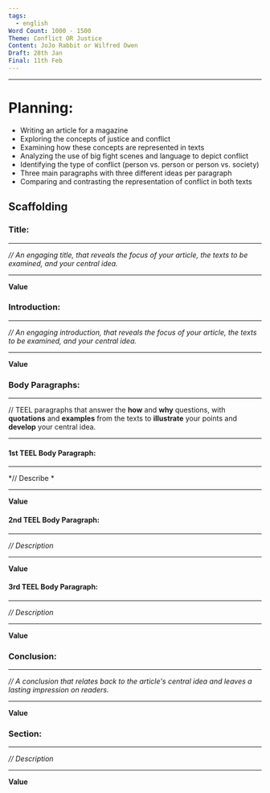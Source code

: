 ```yaml
---
tags:
  - english
Word Count: 1000 - 1500
Theme: Conflict OR Justice
Content: JoJo Rabbit or Wilfred Owen
Draft: 28th Jan
Final: 11th Feb
---
```

___
# Planning:
- Writing an article for a magazine
- Exploring the concepts of justice and conflict
- Examining how these concepts are represented in texts
- Analyzing the use of big fight scenes and language to depict conflict
- Identifying the type of conflict (person vs. person or person vs. society)
- Three main paragraphs with three different ideas per paragraph
- Comparing and contrasting the representation of conflict in both texts

## Scaffolding 

### Title:
___
*// An engaging title, that reveals the focus of your article, the texts to be examined, and your central idea.*
___
**Value**

### Introduction:
___
*// An engaging introduction, that reveals the focus of your article, the texts to be examined, and your central idea.*
___
**Value**

### Body Paragraphs:
___
// TEEL paragraphs that answer the **how** and **why** questions, with **quotations** and **examples** from the texts to **illustrate** your points and **develop** your central idea.
___
#### 1st TEEL Body Paragraph:
___
*// Describe         * 
___
**Value**

#### 2nd TEEL Body Paragraph:
___
*// Description* 
___
**Value**

#### 3rd TEEL Body Paragraph:
___
*// Description* 
___
**Value**

### Conclusion:
___
*// A conclusion that relates back to the article's central idea and leaves a lasting impression on readers.*
___
**Value**






### Section:
___
*// Description*
___
**Value**
